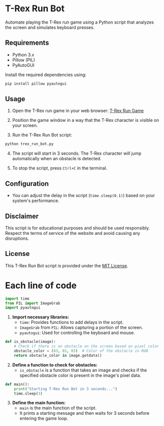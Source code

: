 
# T-Rex Run Bot

Automate playing the T-Rex run game using a Python script that analyzes the screen and simulates keyboard presses.

## Requirements

- Python 3.x
- Pillow (PIL)
- PyAutoGUI

Install the required dependencies using:

```bash
pip install pillow pyautogui
```

## Usage

1. Open the T-Rex run game in your web browser: [T-Rex Run Game](https://elgoog.im/t-rex/)

2. Position the game window in a way that the T-Rex character is visible on your screen.

3. Run the T-Rex Run Bot script:

```bash
python trex_run_bot.py
```

4. The script will start in 3 seconds. The T-Rex character will jump automatically when an obstacle is detected.

5. To stop the script, press `Ctrl+C` in the terminal.

## Configuration

- You can adjust the delay in the script (`time.sleep(0.1)`) based on your system's performance.

## Disclaimer

This script is for educational purposes and should be used responsibly. Respect the terms of service of the website and avoid causing any disruptions.

## License

This T-Rex Run Bot script is provided under the [MIT License](LICENSE).


# Each line of code

```python
import time
from PIL import ImageGrab
import pyautogui
```

1. **Import necessary libraries:**
   - `time`: Provides functions to add delays in the script.
   - `ImageGrab` from `PIL`: Allows capturing a portion of the screen.
   - `pyautogui`: Used for controlling the keyboard and mouse.

```python
def is_obstacle(image):
    # Check if there is an obstacle on the screen based on pixel color
    obstacle_color = (83, 83, 83)  # Color of the obstacle in RGB
    return obstacle_color in image.getdata()
```

2. **Define a function to check for obstacles:**
   - `is_obstacle` is a function that takes an image and checks if the specified obstacle color is present in the image's pixel data.

```python
def main():
    print("Starting T-Rex Run Bot in 3 seconds...")
    time.sleep(3)
```

3. **Define the main function:**
   - `main` is the main function of the script.
   - It prints a starting message and then waits for 3 seconds before entering the game loop.

